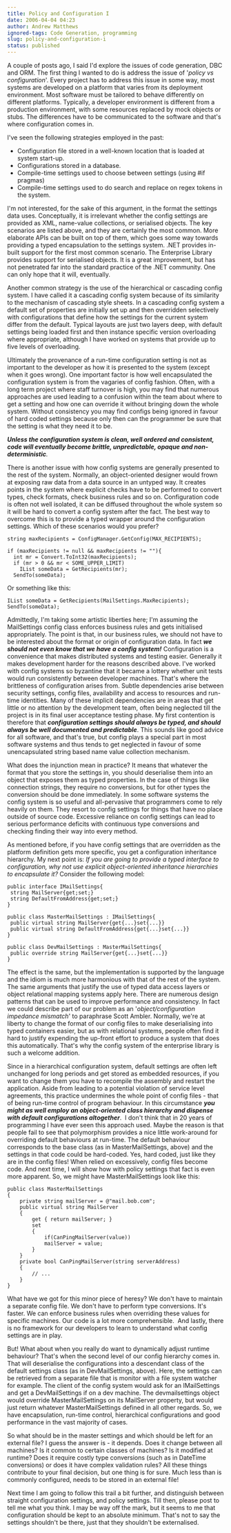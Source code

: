 ```yaml
---
title: Policy and Configuration I
date: 2006-04-04 04:23
author: Andrew Matthews
ignored-tags: Code Generation, programming
slug: policy-and-configuration-i
status: published
---
```


A couple of posts ago, I said I'd explore the issues of code generation, DBC and ORM. The first thing I wanted to do is address the issue of '*policy vs configuration*'. Every project has to address this issue in some way, most systems are developed on a platform that varies from its deployment environment. Most software must be tailored to behave differently on different platforms. Typically, a developer environment is different from a production environment, with some resources replaced by mock objects or stubs. The differences have to be communicated to the software and that's where configuration comes in.

I've seen the following strategies employed in the past:

-   Configuration file stored in a well-known location that is loaded at system start-up.
-   Configurations stored in a database.
-   Compile-time settings used to choose between settings (using \#if pragmas)
-   Compile-time settings used to do search and replace on regex tokens in the system.

I'm not interested, for the sake of this argument, in the format the settings data uses. Conceptually, it is irrelevant whether the config settings are provided as XML, name-value collections, or serialised objects. The key scenarios are listed above, and they are certainly the most common. More elaborate APIs can be built on top of them, which goes some way towards providing a typed encapsulation to the settings system. .NET provides in-built support for the first most common scenario. The Enterprise Library provides support for serialised objects. It is a great improvement, but has not penetrated far into the standard practice of the .NET community. One can only hope that it will, eventually.

Another common strategy is the use of the hierarchical or cascading config system. I have called it a cascading config system because of its similarity to the mechanism of cascading style sheets. In a cascading config system a default set of properties are initially set up and then overridden selectively with configurations that define how the settings for the current system differ from the default. Typical layouts are just two layers deep, with default settings being loaded first and then instance specific version overloading where appropriate, although I have worked on systems that provide up to five levels of overloading.

Ultimately the provenance of a run-time configuration setting is not as important to the developer as how it is presented to the system (except when it goes wrong). One important factor is how well encapsulated the configuration system is from the vagaries of config fashion. Often, with a long term project where staff turnover is high, you may find that numerous approaches are used leading to a confusion within the team about where to get a setting and how one can override it without bringing down the whole system. Without consistency you may find configs being ignored in favour of hard coded settings because only then can the programmer be sure that the setting is what they need it to be.

***Unless the configuration system is clean, well ordered and consistent, code will eventually become brittle, unpredictable, opaque and non-deterministic**.*

There is another issue with how config systems are generally presented to the rest of the system. Normally, an object-oriented designer would frown at exposing raw data from a data source in an untyped way. It creates points in the system where explicit checks have to be performed to convert types, check formats, check business rules and so on. Configuration code is often not well isolated, it can be diffused throughout the whole system so it will be hard to convert a config system after the fact. The best way to overcome this is to provide a typed wrapper around the configuration settings. Which of these scenarios would you prefer?

    string maxRecipients = ConfigManager.GetConfig(MAX_RECIPIENTS);

    if (maxRecipients != null && maxRecipients != ""){
      int mr = Convert.ToInt32(maxRecipients);
      if (mr > 0 && mr < SOME_UPPER_LIMIT)
        IList someData = GetRecipients(mr);
      SendTo(someData);

Or something like this:

    IList someData = GetRecipients(MailSettings.MaxRecipients);
    SendTo(someData);

Admittedly, I'm taking some artistic liberties here; I'm assuming the MailSettings config class enforces business rules and gets initialised appropriately. The point is that, in our business rules, we should not have to be interested about the format or origin of configuration data. In fact ***we should not even know that we have a config system!*** Configuration is a convenience that makes distributed systems and testing easier. Generally it makes development harder for the reasons described above. I've worked with config systems so byzantine that it became a lottery whether unit tests would run consistently between developer machines. That's where the brittleness of configuration arises from. Subtle dependencies arise between security settings, config files, availability and access to resources and run-time identities. Many of these implicit dependencies are in areas that get little or no attention by the development team, often being neglected till the project is in its final user acceptance testing phase. My first contention is therefore that ***configuration settings should always be typed, and should always be well documented and predictable***. This sounds like good advice for all software, and that's true, but config plays a special part in most software systems and thus tends to get neglected in favour of some unencapsulated string based name value collection mechanism.

What does the injunction mean in practice? It means that whatever the format that you store the settings in, you should deserialise them into an object that exposes them as typed properties. In the case of things like connection strings, they require no conversions, but for other types the conversion should be done immediately. In some software systems the config system is so useful and all-pervasive that programmers come to rely heavily on them. They resort to config settings for things that have no place outside of source code. Excessive reliance on config settings can lead to serious performance deficits with continuous type conversions and checking finding their way into every method.

As mentioned before, if you have config settings that are overridden as the platform definition gets more specific, you get a configuration inheritance hierarchy. My next point is: *If you are going to provide a typed interface to configuration, why not use explicit object-oriented inheritance hierarchies to encapsulate it?* Consider the following model:

    public interface IMailSettings{
     string MailServer{get;set;}
     string DefaultFromAddress{get;set;}
    }

    public class MasterMailSettings : IMailSettings{
     public virtual string MailServer{get{...}set{...}}
     public virtual string DefaultFromAddress{get{...}set{...}}
    }

    public class DevMailSettings : MasterMailSettings{
     public override string MailServer{get{...}set{...}}
    }

The effect is the same, but the implementation is supported by the language and the idiom is much more harmonious with that of the rest of the system. The same arguments that justify the use of typed data access layers or object relational mapping systems apply here. There are numerous design patterns that can be used to improve performance and consistency. In fact we could describe part of our problem as an '*object/configuration impedance mismatch*' to paraphrase Scott Ambler. Normally, we're at liberty to change the format of our config files to make deserialising into typed containers easier, but as with relational systems, people often find it hard to justify expending the up-front effort to produce a system that does this automatically. That's why the config system of the enterprise library is such a welcome addition.

Since in a hierarchical configuration system, default settings are often left unchanged for long periods and get stored as embedded resources, if you want to change them you have to recompile the assembly and restart the application. Aside from leading to a potential violation of service level agreements, this practice undermines the whole point of config files - that of being run-time control of program behaviour. In this circumstance ***you might as well employ an object-oriented class hierarchy and dispense with default configurations altogether***.  I don't think that in 20 years of programming I have ever seen this approach used. Maybe the reason is that people fail to see that polymorphism provides a nice little work-around for overriding default behaviours at run-time. The default behaviour corresponds to the base class (as in MasterMailSettings, above) and the settings in that code could be hard-coded. Yes, hard coded, just like they are in the config files! When relied on excessively, config files become code. And next time, I will show how with policy settings that fact is even more apparent. So, we might have MasterMailSettings look like this:

    public class MasterMailSettings
    {
        private string mailServer = @"mail.bob.com";
        public virtual string MailServer
        {
            get { return mailServer; }
            set
            {
                if(CanPingMailServer(value))
                mailServer = value;
            }
        }
        private bool CanPingMailServer(string serverAddress)
        {
            // ...
        }
    }

What have we got for this minor piece of heresy? We don't have to maintain a separate config file. We don't have to perform type conversions. It's faster. We can enforce business rules when overriding these values for specific machines. Our code is a lot more comprehensible.  And lastly, there is no framework for our developers to learn to understand what config settings are in play.

But! What about when you really do want to dynamically adjust runtime behaviour? That's when the second level of our config hierarchy comes in. That will deserialise the configurations into a descendant class of the default settings class (as in DevMailSettings, above). Here, the settings can be retrieved from a separate file that is monitor with a file system watcher for example. The client of the config system would ask for an IMailSettings and get a DevMailSettings if on a dev machine. The devmailsettings object would override MasterMailSettings on its MailServer property, but would just return whatever MasterMailSettings defined in all other regards. So, we have encapsulation, run-time control, hierarchical configurations and good performance in the vast majority of cases.

So what should be in the master settings and which should be left for an external file? I guess the answer is - it depends. Does it change between all machines? Is it common to certain classes of machines? Is it modified at runtime? Does it require costly type conversions (such as in DateTime conversions) or does it have complex validation rules? All these things contribute to your final decision, but one thing is for sure. Much less than is commonly configured, needs to be stored in an external file!

Next time I am going to follow this trail a bit further, and distinguish between straight configuration settings, and policy settings. Till then, please post to tell me what you think. I may be way off the mark, but it seems to me that configuration should be kept to an absolute minimum. That's not to say the settings shouldn't be there, just that they shouldn't be externalised.
